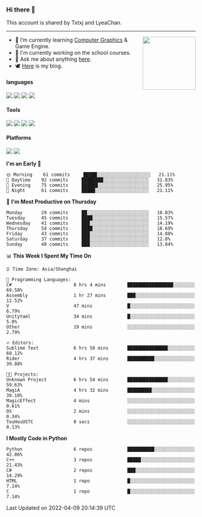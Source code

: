 ### Hi there 👋

This account is shared by Txtxj and LyeaChan.

---

<img align="right" height="141" src="https://github-readme-stats.vercel.app/api?username=txtxj&theme=tokyonight&show_icons=true&count_private=true">

- 🌱 I’m currently learning [Computer Graphics](https://github.com/txtxj/GAMES101) & Game Engine.
- 🐶 I'm currently working on the school courses.
- 💬 Ask me about anything [here](https://github.com/txtxj/txtxj/issues).
- 🕊️ [Here](https://txtxj.top) is my blog.

#### languages

![](https://img.shields.io/badge/C++-00599C?logo=cplusplus&logoColor=fff)
![](https://img.shields.io/badge/Python-3e74a2?logo=python&logoColor=fff)
![](https://img.shields.io/badge/C%23-239120?logo=csharp&logoColor=fff)
![](https://img.shields.io/badge/C-A8B9CC?logo=c&logoColor=555)


#### Tools

![](https://img.shields.io/badge/JetBrains-000000?logo=jetbrains&logoColor=fff)
![](https://img.shields.io/badge/SublimeText_3-FF9800?logo=sublimetext&logoColor=fff)
![](https://img.shields.io/badge/UE_4-0E1128?logo=unrealengine&logoColor=fff)
![](https://img.shields.io/badge/unity-FFFFFF?logo=unity&logoColor=000)

#### Platforms

![](https://img.shields.io/badge/Ubuntu_20.04-E95420?logo=ubuntu&logoColor=fff)
![](https://img.shields.io/badge/Windows_10-0078D6?logo=windows&logoColor=fff)


<!--START_SECTION:waka-->
**I'm an Early 🐤** 

```text
🌞 Morning    61 commits     █████░░░░░░░░░░░░░░░░░░░░   21.11% 
🌆 Daytime    92 commits     ████████░░░░░░░░░░░░░░░░░   31.83% 
🌃 Evening    75 commits     ██████░░░░░░░░░░░░░░░░░░░   25.95% 
🌙 Night      61 commits     █████░░░░░░░░░░░░░░░░░░░░   21.11%

```
📅 **I'm Most Productive on Thursday** 

```text
Monday       29 commits     ██░░░░░░░░░░░░░░░░░░░░░░░   10.03% 
Tuesday      45 commits     ████░░░░░░░░░░░░░░░░░░░░░   15.57% 
Wednesday    41 commits     ███░░░░░░░░░░░░░░░░░░░░░░   14.19% 
Thursday     54 commits     ████░░░░░░░░░░░░░░░░░░░░░   18.69% 
Friday       43 commits     ███░░░░░░░░░░░░░░░░░░░░░░   14.88% 
Saturday     37 commits     ███░░░░░░░░░░░░░░░░░░░░░░   12.8% 
Sunday       40 commits     ███░░░░░░░░░░░░░░░░░░░░░░   13.84%

```


📊 **This Week I Spent My Time On** 

```text
⌚︎ Time Zone: Asia/Shanghai

💬 Programming Languages: 
C#                       8 hrs 4 mins        █████████████████░░░░░░░░   69.58% 
Assembly                 1 hr 27 mins        ███░░░░░░░░░░░░░░░░░░░░░░   12.52% 
V                        47 mins             █░░░░░░░░░░░░░░░░░░░░░░░░   6.79% 
UnityYaml                34 mins             █░░░░░░░░░░░░░░░░░░░░░░░░   5.0% 
Other                    19 mins             ░░░░░░░░░░░░░░░░░░░░░░░░░   2.79%

🔥 Editors: 
Sublime Text             6 hrs 58 mins       ███████████████░░░░░░░░░░   60.12% 
Rider                    4 hrs 37 mins       ██████████░░░░░░░░░░░░░░░   39.88%

🐱‍💻 Projects: 
Unknown Project          6 hrs 54 mins       ███████████████░░░░░░░░░░   59.63% 
MagiA                    4 hrs 32 mins       █████████░░░░░░░░░░░░░░░░   39.18% 
MagicEffect              4 mins              ░░░░░░░░░░░░░░░░░░░░░░░░░   0.61% 
OS                       2 mins              ░░░░░░░░░░░░░░░░░░░░░░░░░   0.34% 
TouHouUSTC               0 secs              ░░░░░░░░░░░░░░░░░░░░░░░░░   0.13%

```

**I Mostly Code in Python** 

```text
Python                   6 repos             ██████████░░░░░░░░░░░░░░░   42.86% 
C++                      3 repos             █████░░░░░░░░░░░░░░░░░░░░   21.43% 
C#                       2 repos             ███░░░░░░░░░░░░░░░░░░░░░░   14.29% 
HTML                     1 repo              █░░░░░░░░░░░░░░░░░░░░░░░░   7.14% 
C                        1 repo              █░░░░░░░░░░░░░░░░░░░░░░░░   7.14%

```



 Last Updated on 2022-04-09 20:14:39 UTC
<!--END_SECTION:waka-->
